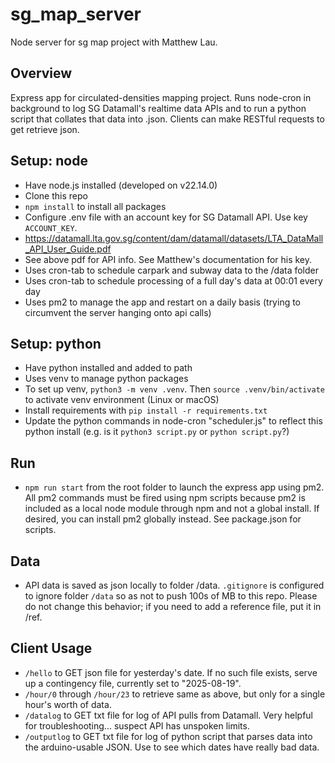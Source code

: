 # sg_map_server
Node server for sg map project with Matthew Lau.

## Overview
Express app for circulated-densities mapping project. Runs node-cron in background to log SG Datamall's realtime data APIs and to run a python script that collates that data into .json. Clients can make RESTful requests to get retrieve json. 

## Setup: node
- Have node.js installed (developed on v22.14.0)
- Clone this repo
- `npm install` to install all packages
- Configure .env file with an account key for SG Datamall API. Use key `ACCOUNT_KEY`.
- https://datamall.lta.gov.sg/content/dam/datamall/datasets/LTA_DataMall_API_User_Guide.pdf 
- See above pdf for API info. See Matthew's documentation for his key.
- Uses cron-tab to schedule carpark and subway data to the /data folder
- Uses cron-tab to schedule processing of a full day's data at 00:01 every day
- Uses pm2 to manage the app and restart on a daily basis (trying to circumvent the server hanging onto api calls)

## Setup: python
- Have python installed and added to path
- Uses venv to manage python packages
- To set up venv, `python3 -m venv .venv`. Then `source .venv/bin/activate` to activate venv environment (Linux or macOS)
- Install requirements with `pip install -r requirements.txt`
- Update the python commands in node-cron "scheduler.js" to reflect this python install (e.g. is it `python3 script.py` or `python script.py`?)

## Run
- `npm run start` from the root folder to launch the express app using pm2. All pm2 commands must be fired using npm scripts because pm2 is included as a local node module through npm and not a global install. If desired, you can install pm2 globally instead. See package.json for scripts. 

## Data
- API data is saved as json locally to folder /data. `.gitignore` is configured to ignore folder `/data` so as not to push 100s of MB to this repo. Please do not change this behavior; if you need to add a reference file, put it in /ref. 

## Client Usage
- `/hello` to GET json file for yesterday's date. If no such file exists, serve up a contingency file, currently set to "2025-08-19". 
- `/hour/0` through `/hour/23` to retrieve same as above, but only for a single hour's worth of data.
- `/datalog` to GET txt file for log of API pulls from Datamall. Very helpful for troubleshooting... suspect API has unspoken limits.
- `/outputlog` to GET txt file for log of python script that parses data into the arduino-usable JSON. Use to see which dates have really bad data. 